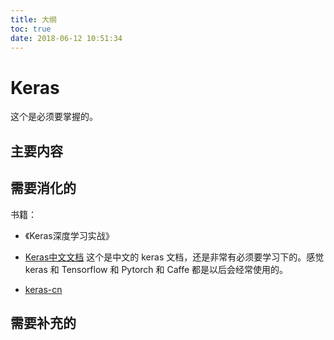 ```yaml
---
title: 大纲
toc: true
date: 2018-06-12 10:51:34
---
```

# Keras

这个是必须要掌握的。

## 主要内容






## 需要消化的

书籍：

- 《Keras深度学习实战》

- [Keras中文文档](https://keras-cn.readthedocs.io/en/latest/) 这个是中文的 keras 文档，还是非常有必须要学习下的。感觉 keras 和 Tensorflow 和 Pytorch 和 Caffe 都是以后会经常使用的。
- [keras-cn](https://github.com/MoyanZitto/keras-cn)


## 需要补充的
